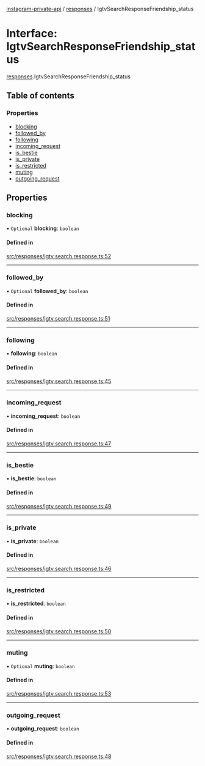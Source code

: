 [instagram-private-api](../../README.md) / [responses](../../modules/responses.md) / IgtvSearchResponseFriendship_status

# Interface: IgtvSearchResponseFriendship\_status

[responses](../../modules/responses.md).IgtvSearchResponseFriendship_status

## Table of contents

### Properties

- [blocking](IgtvSearchResponseFriendship_status.md#blocking)
- [followed\_by](IgtvSearchResponseFriendship_status.md#followed_by)
- [following](IgtvSearchResponseFriendship_status.md#following)
- [incoming\_request](IgtvSearchResponseFriendship_status.md#incoming_request)
- [is\_bestie](IgtvSearchResponseFriendship_status.md#is_bestie)
- [is\_private](IgtvSearchResponseFriendship_status.md#is_private)
- [is\_restricted](IgtvSearchResponseFriendship_status.md#is_restricted)
- [muting](IgtvSearchResponseFriendship_status.md#muting)
- [outgoing\_request](IgtvSearchResponseFriendship_status.md#outgoing_request)

## Properties

### blocking

• `Optional` **blocking**: `boolean`

#### Defined in

[src/responses/igtv.search.response.ts:52](https://github.com/Nerixyz/instagram-private-api/blob/b3351b9/src/responses/igtv.search.response.ts#L52)

___

### followed\_by

• `Optional` **followed\_by**: `boolean`

#### Defined in

[src/responses/igtv.search.response.ts:51](https://github.com/Nerixyz/instagram-private-api/blob/b3351b9/src/responses/igtv.search.response.ts#L51)

___

### following

• **following**: `boolean`

#### Defined in

[src/responses/igtv.search.response.ts:45](https://github.com/Nerixyz/instagram-private-api/blob/b3351b9/src/responses/igtv.search.response.ts#L45)

___

### incoming\_request

• **incoming\_request**: `boolean`

#### Defined in

[src/responses/igtv.search.response.ts:47](https://github.com/Nerixyz/instagram-private-api/blob/b3351b9/src/responses/igtv.search.response.ts#L47)

___

### is\_bestie

• **is\_bestie**: `boolean`

#### Defined in

[src/responses/igtv.search.response.ts:49](https://github.com/Nerixyz/instagram-private-api/blob/b3351b9/src/responses/igtv.search.response.ts#L49)

___

### is\_private

• **is\_private**: `boolean`

#### Defined in

[src/responses/igtv.search.response.ts:46](https://github.com/Nerixyz/instagram-private-api/blob/b3351b9/src/responses/igtv.search.response.ts#L46)

___

### is\_restricted

• **is\_restricted**: `boolean`

#### Defined in

[src/responses/igtv.search.response.ts:50](https://github.com/Nerixyz/instagram-private-api/blob/b3351b9/src/responses/igtv.search.response.ts#L50)

___

### muting

• `Optional` **muting**: `boolean`

#### Defined in

[src/responses/igtv.search.response.ts:53](https://github.com/Nerixyz/instagram-private-api/blob/b3351b9/src/responses/igtv.search.response.ts#L53)

___

### outgoing\_request

• **outgoing\_request**: `boolean`

#### Defined in

[src/responses/igtv.search.response.ts:48](https://github.com/Nerixyz/instagram-private-api/blob/b3351b9/src/responses/igtv.search.response.ts#L48)
